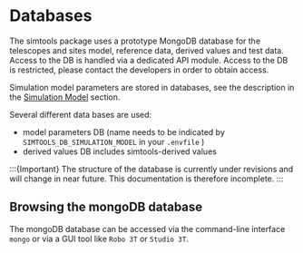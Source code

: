 # Databases

The simtools package uses a prototype MongoDB database for the telescopes and sites model, reference data, derived values and test data.
Access to the DB is handled via a dedicated API module. Access to the DB is restricted, please contact the developers in order to obtain access.

Simulation model parameters are stored in databases, see the description in the [Simulation Model](model_parameters.md#simulation-model) section.

Several different data bases are used:

* model parameters DB (name needs to be indicated by `SIMTOOLS_DB_SIMULATION_MODEL` in your `.envfile` )
* derived values DB includes simtools-derived values

:::{Important}
The structure of the database is currently under revisions and will change in near future.
This documentation is therefore incomplete.
:::

## Browsing the mongoDB database

The mongoDB database can be accessed via the command-line interface `mongo` or via a GUI tool like `Robo 3T` or `Studio 3T`.
